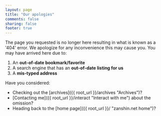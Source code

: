 ```yaml
---
layout: page
title: "Our apologies"
comments: false
sharing: false
footer: true
---
```

The page you requested is no longer here resulting in what is known as a '404' error. We apologize for any inconvenience this may cause you. You may have arrived here due to:
 
1. An **out-of-date bookmark/favorite**
2. A search engine that has an **out-of-date listing for us**
3. A **mis-typed address**

Have you considered:

* Checking out the [archives]({{ root_url }}/archives "Archives")?
* [Contacting me]({{ root_url }}/interact "Interact with me") about the omission?
* Heading back to the [home page]({{ root_url }}/ "zanshin.net home")?
 